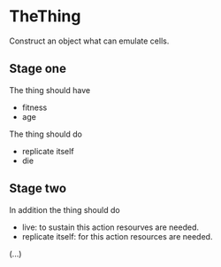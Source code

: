 # TheThing
Construct an object what can emulate cells.

## Stage one
The thing should have
* fitness
* age

The thing should do
* replicate itself
* die

## Stage two
In addition the thing should do
* live: to sustain this action resourves are needed.
* replicate itself: for this action resources are needed.

(...)
